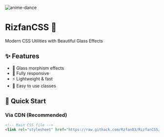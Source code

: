 ![anime-dance](https://media.tenor.com/Gd0orDm2eTIAAAAj/neco-arc-dance.gif)
# RizfanCSS 🎨

Modern CSS Utilities with Beautiful Glass Effects

## ✨ Features
- 🎨 Glass morphism effects
- 📱 Fully responsive
- ⚡ Lightweight & fast
- 🎯 Easy to use classes

## 🚀 Quick Start

### Via CDN (Recommended)
```html
<!-- Main CSS file -->
<link rel="stylesheet" href="https://raw.githack.com/Rzfan03/RizfanCSS/main/Rizfan.css">
